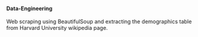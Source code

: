 #### Data-Engineering
Web scraping using BeautifulSoup and extracting the demographics table from Harvard University wikipedia page.
